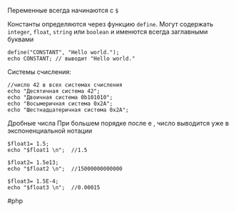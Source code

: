 Переменные всегда начинаются c `$`

Константы определяются через функцию `define`. Могут содержать  `integer`, `float`, `string` или `boolean` и именются всегда заглавными буквами
```
define("CONSTANT", "Hello world.");  
echo CONSTANT; // выводит "Hello world."
```


Системы счисления:
```
//число 42 в всех системах счисления
echo "Десятичная система 42"; 
echo "Двоичная система 0b101010";
echo "Восьмеричная система 0x2A";
echo "Шестнадцатеричная система 0x2A";
```

Дробные числа
При большем порядке после e , число выводится уже в экспоненциальной нотации
```
$float1= 1.5;
echo "$float1 \n";  //1.5

$float2= 1.5e13;
echo "$float2 \n";  //15000000000000

$float3= 1.5E-4;
echo "$float3 \n";  //0.00015
```

#php
